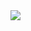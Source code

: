 <img src='https://files.yande.re/sample/4e5e37e851f524c1eeffd325c1626051/yande.re%20689406%20sample%20bra%20dress%20kagamihara_nadeshiko%20minawa%20shima_rin%20summer_dress%20yuri%20yurucamp.jpg'>
